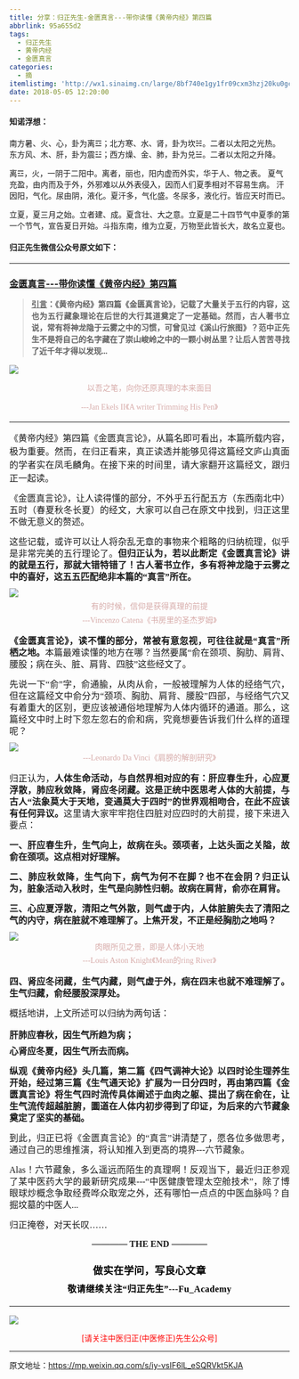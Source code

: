 ```yaml
---
title: 分享：归正先生-金匮真言---带你读懂《黄帝内经》第四篇
abbrlink: 95a655d2
tags:
  - 归正先生
  - 黄帝内经
  - 金匮真言
categories:
  - 摘
itemlistimg: 'http://wx1.sinaimg.cn/large/8bf740e1gy1fr09cxm3hzj20ku0gckip.jpg'
date: 2018-05-05 12:20:00
---
```


#### 知诺浮想：

南方暑、火、心，卦为离☲；北方寒、水、肾，卦为坎☵。二者以太阳之光热。
东方风、木、肝，卦为震☳；西方燥、金、肺，卦为兑☱。二者以太阳之升降。

离☲，火，一阴于二阳中。离者，丽也，阳内虚而外实，华于人、物之表。
夏气充盈，由内而及于外，外邪难以从外表侵入，因而人们夏季相对不容易生病。
汗因阳，气化。尿由阴，液化。夏汗多，气化盛。冬尿多，液化行。皆应天时而已。

立夏，夏三月之始。立者建、成。夏含壮、大之意。立夏是二十四节气中夏季的第一个节气，宣告夏日开始。斗指东南，维为立夏，万物至此皆长大，故名立夏也。  




#### 归正先生微信公众号原文如下：
---

###  [金匮真言---带你读懂《黄帝内经》第四篇](https://mp.weixin.qq.com/s/iy-vsIF6lL_eSQRVkt5KJA "跳转至原文")

<div class="rich_media_content ">
                    <blockquote style="white-space: normal;"><p style="margin-top: 10px;margin-bottom: 10px;text-align: justify;line-height: 1.5em;"><span style="font-family: 仿宋;"><span style="font-size: 14px;text-decoration: underline;"><strong>引言</strong></span></span><span style="font-family: 仿宋;"><span style="font-size: 14px;"><strong>：《黄帝内经》第四篇《金匮真言论》，记载了大量关于五行的内容，这也为五行藏象理论在后世的大行其道奠定了一定基础。然而，古人著书立说，常有将神龙隐于云雾之中的习惯，可曾见过《溪山行旅图》？范中正先生不是将自己的名字藏在了崇山峻岭之中的一颗小树丛里？让后人苦苦寻找了近千年才得以发现...</strong></span></span></p></blockquote><p style="margin-bottom: 5px;line-height: normal;"><img style="clear: both; display: block; margin:auto;" src="http://wx1.sinaimg.cn/large/8bf740e1gy1fr09afm4cfj20h00bxn97.jpg" data-type="jpeg" data-w="612" style=""  /></p><p style="margin-bottom: 5px;text-align: center;line-height: normal;"><span style="font-size: 14px;color: rgb(215, 171, 169);font-family: 仿宋;text-align: center;">以吾之笔，向你还原真理的本来面目</span></p><p style="margin-bottom: 5px;text-align: center;line-height: normal;"><span style="font-family: 仿宋;max-width: 100%;color: rgb(215, 171, 169);font-size: 14px;line-height: 22.4px;box-sizing: border-box !important;word-wrap: break-word !important;">---Jan Ekels II《A writer Trimming His Pen</span><span style="color: rgb(215, 171, 169);font-size: 14px;line-height: 22.4px;font-family: Arial, 宋体;">》</span></p><hr style="white-space: normal;"  /><p style="margin-top: 15px;text-align: justify;"><span style="font-family: 仿宋;font-size: 16px;text-align: justify;">《黄帝内经》第四篇《金匮真言论》，从篇名即可看出，本篇所载内容，极为重要。然而，在归正看来，真正读透并能够见得这篇经文庐山真面的学者实在凤毛麟角。在接下来的时间里，请大家翻开这篇经文，跟归正一起读。</span></p><p style="white-space: normal;text-align: justify;line-height: 1.5em;margin-top: 15px;margin-bottom: 15px;"><span style="font-family: 仿宋;font-size: 16px;">《金匮真言论》，让人读得懂的部分，不外乎五行配五方（东西南北中）五时（春夏秋冬长夏）的经文，大家可以自己在原文中找到，归正这里不做无意义的赘述。</span></p><p style="white-space: normal;text-align: justify;line-height: 1.5em;margin-top: 15px;margin-bottom: 5px;"><span style="font-family: 仿宋;font-size: 16px;">这些记载，或许可以让人将杂乱无章的事物来个粗略的归纳梳理，似乎是非常完美的五行理论了。</span><strong><span style="font-family: 仿宋;font-size: 16px;">但归正认为，</span><span style="font-family: 仿宋;font-size: 16px;">若以此断定《金匮真言论》讲的就是五行，那就大错特错了！古人著书立作，多有将神龙隐于云雾之中的喜好，这五五匹配绝非本篇的</span><span style="font-family: 仿宋;font-size: 16px;">“真言”所在。</span></strong></p><p style="white-space: normal;text-align: justify;line-height: 1.5em;margin-bottom: 5px;margin-top: 10px;"><img style="clear: both; display: block; margin:auto;" src="http://wx1.sinaimg.cn/large/8bf740e1gy1fr09at2vl2j20hw0b4wpc.jpg" data-type="jpeg" data-w="644"  /></p><p style="text-align: center;margin-top: 5px;margin-bottom: 5px;line-height: normal;"><span style="font-size: 14px;color: rgb(215, 171, 169);font-family: 仿宋;text-align: center;">有的时候，信仰是获得真理的前提</span></p><p style="text-align: center;margin-top: 5px;margin-bottom: 5px;line-height: normal;"><span style="font-family: 仿宋;max-width: 100%;color: rgb(215, 171, 169);font-size: 14px;line-height: 22.4px;box-sizing: border-box !important;word-wrap: break-word !important;">---Vincenzo Catena《书房里的圣杰罗姆</span><span style="color: rgb(215, 171, 169);font-size: 14px;line-height: 22.4px;font-family: Arial, 宋体;">》</span></p><p style="white-space: normal;text-align: justify;line-height: 1.5em;margin-top: 15px;margin-bottom: 15px;"><strong><span style="font-family: 仿宋;font-size: 16px;">《金匮真言论》，读不懂的部分，常被有意忽视，可往往就是</span><span style="font-family: 仿宋;font-size: 16px;">“真言”所栖之地。</span></strong><span style="font-family: 仿宋;font-size: 16px;">本篇最难读懂的地方在哪？当然要属</span><span style="font-family: 仿宋;font-size: 16px;">“俞在颈项、胸肋、肩背、腰股；病在头、脏、肩背、四肢”这些经文了。</span></p><p style="white-space: normal;text-align: justify;line-height: 1.5em;margin-top: 15px;margin-bottom: 10px;"><span style="font-family: 仿宋;font-size: 16px;">先说一下“俞”字，俞通腧，从肉从俞，一般被理解为人体的经络气穴，但在这篇经文中俞分为“颈项、胸肋、肩背、腰股”四部，与经络气穴又有着重大的区别，</span><span style="font-family: 仿宋;font-size: 16px;">更应该被通俗地理解为人体内循环的通道。</span><span style="font-family: 仿宋;font-size: 16px;">那么，这篇经文中时上时下忽左忽右的俞和病，究竟想要告诉我们什么样的道理呢？</span></p><p style="white-space: normal;text-align: center;line-height: 1.5em;margin-bottom: 15px;margin-top: 10px;"><img style="clear: both; display: block; margin:auto;" src="http://wx1.sinaimg.cn/large/8bf740e1gy1fr09c0cwlnj20ku0coh24.jpg" data-type="jpeg" data-w="750"  /><span style="text-align: center;font-family: 仿宋;max-width: 100%;color: rgb(215, 171, 169);font-size: 14px;line-height: 22.4px;box-sizing: border-box !important;word-wrap: break-word !important;">---Leonardo Da Vinci《肩膀的解剖研究</span><span style="text-align: center;color: rgb(215, 171, 169);font-size: 14px;line-height: 22.4px;font-family: Arial, 宋体;">》</span></p><p style="white-space: normal;text-align: justify;line-height: 1.5em;margin-top: 15px;margin-bottom: 15px;"><span style="font-family: 仿宋;font-size: 16px;">归正认为，</span><strong><span style="font-family: 仿宋;font-size: 16px;">人体生命活动，与自然界相对应的有：</span><span style="font-family: 仿宋;font-size: 16px;">肝应春生升，心应夏浮散，肺应秋敛降，肾应冬闭藏</span><span style="font-family: 仿宋;font-size: 16px;">。这是正统中医思考人体的大前提，与古人</span><span style="font-family: 仿宋;font-size: 16px;">“法象莫大于天地，变通莫大于四时”的世界观相吻合，</span><span style="font-family: 仿宋;font-size: 16px;">在此不应该有任何异议</span><span style="font-family: 仿宋;font-size: 16px;">。</span></strong><span style="font-family: 仿宋;font-size: 16px;">这里请大家牢牢抱住四脏对应四时的大前提，接下来进入要点：</span></p><p style="white-space: normal;text-align: justify;line-height: 1.5em;margin-top: 15px;margin-bottom: 15px;"><strong><span style="font-family: 仿宋;font-size: 16px;">一、肝应春生升，生气向上，故病在头。颈项者，上达头面之关隘，故俞在颈项。这点相对好理解。</span></strong></p><p style="white-space: normal;text-align: justify;line-height: 1.5em;margin-top: 15px;margin-bottom: 15px;"><strong><span style="font-family: 仿宋;font-size: 16px;">二、肺应秋敛降，生气向下，病气为何不在脚？也不在会阴？归正认为，</span><span style="font-family: 仿宋;font-size: 16px;">脏象活动入秋时，生气是向肺性归朝</span><span style="font-family: 仿宋;font-size: 16px;">。故病在肩背，俞亦在肩背。</span></strong></p><p style="white-space: normal;text-align: justify;line-height: 1.5em;margin-top: 15px;margin-bottom: 10px;"><strong><span style="font-family: 仿宋;font-size: 16px;">三、心应夏浮散，</span><span style="font-family: 仿宋;font-size: 16px;">清阳之气外散，则气虚于内，人体脏腑失去了清阳之气的内守，病在脏就不难理解了</span><span style="font-family: 仿宋;font-size: 16px;">。上焦开发，不正是经胸肋之地吗？</span></strong></p><p style="white-space: normal;text-align: center;margin-top: 5px;margin-bottom: 5px;line-height: normal;"><img style="clear: both; display: block; margin:auto;" src="http://wx1.sinaimg.cn/large/8bf740e1gy1fr09cxm3hzj20ku0gckip.jpg" data-type="jpeg" data-w="750" style="text-align: center;"  /><span style="text-align: center;color: rgb(215, 171, 169);font-family: 仿宋;font-size: 14px;">肉眼所见之景，即是人体小天地</span></p><p style="white-space: normal;text-align: center;margin-top: 5px;margin-bottom: 5px;line-height: normal;"><span style="font-family: 仿宋;max-width: 100%;color: rgb(215, 171, 169);font-size: 14px;line-height: 22.4px;box-sizing: border-box !important;word-wrap: break-word !important;">---Louis Aston Knight《Mean的ring River</span><span style="color: rgb(215, 171, 169);font-family: Arial, 宋体;font-size: 14px;">》</span></p><p style="white-space: normal;text-align: justify;line-height: 1.5em;margin-top: 15px;margin-bottom: 15px;"><strong><span style="font-family: 仿宋;font-size: 16px;">四、肾应冬闭藏，</span><span style="font-family: 仿宋;font-size: 16px;">生气内藏，则气虚于外，病在四末也就不难理解了。</span><span style="font-family: 仿宋;font-size: 16px;">生气归藏，俞经腰股深厚处。</span></strong></p><p style="white-space: normal;text-align: justify;line-height: 1.5em;margin-top: 15px;margin-bottom: 15px;"><span style="font-family: 仿宋;font-size: 16px;">概括地讲，上文所述可以归纳为两句话：</span></p><p style="white-space: normal;text-align: justify;margin-top: 15px;margin-bottom: 5px;line-height: normal;"><strong><span style="font-family: 仿宋;font-size: 16px;">肝肺应春秋，因生气所趋为病；</span></strong></p><p style="white-space: normal;text-align: justify;margin-bottom: 15px;margin-top: 5px;line-height: normal;"><strong><span style="font-family: 仿宋;font-size: 16px;">心肾应冬夏，因生气所去而病。</span></strong></p><p style="white-space: normal;text-align: justify;line-height: 1.5em;margin-top: 15px;margin-bottom: 15px;"><strong><span style="font-family: 仿宋;font-size: 16px;">纵观《黄帝内经》头几篇，第二篇《四气调神大论》以四时论生理养生开始，经过第三篇《生气通天论》扩展为一日分四时，再由第四篇《金匮真言论》将生气四时流传具体阐述于血肉之躯、提出了病在俞在，</span><span style="font-family: 仿宋;font-size: 16px;">让生气流传超越脏腑，圜道在人体内初步得到了印证，为后来的六节藏象奠定了坚实的基础。</span></strong></p><p style="white-space: normal;text-align: justify;line-height: 1.5em;margin-top: 15px;margin-bottom: 15px;"><span style="font-family: 仿宋;font-size: 16px;">到此，归正已将《金匮真言论》的</span><span style="font-family: 仿宋;font-size: 16px;">“真言”讲清楚了，愿各位多做思考，通过自己的思维推演，将认知推入到更高的境界---六节藏象。</span></p><p style="white-space: normal;text-align: justify;line-height: 1.5em;margin-top: 15px;margin-bottom: 15px;"><span style="font-family: 仿宋;font-size: 16px;">Alas！六节藏象，多么遥远而陌生的真理啊！反观当下，最近归正参观了某中医药大学的最新研究成果---“中医健康管理太空舱技术”，除了博眼球炒概念争取经费哗众取宠之外，还有哪怕一点点的中医血脉吗？自掘坟墓的中医人...</span></p><p style="white-space: normal;text-align: justify;line-height: 1.5em;margin-top: 15px;margin-bottom: 15px;"><span style="font-family: 仿宋;font-size: 16px;">归正掩卷，对天长叹</span><span style="font-family: 仿宋;font-size: 16px;">……</span></p><p style="margin-top: 15px;margin-bottom: 15px;white-space: normal;text-align: justify;line-height: 1.5em;"><span style="font-family: 仿宋;font-size: 16px;"></span></p><p style="margin-top: 15px;margin-bottom: 15px;white-space: normal;text-align: center;"><span style="font-family: 仿宋;font-size: 16px;"><strong style="text-align: justify;">———— THE&nbsp;END ————</strong></span></p><p style="margin-top: 15px;margin-bottom: 15px;white-space: normal;text-align: justify;"><span style="font-family: 仿宋;font-size: 16px;"></span></p><p style="margin-top: 25px;margin-bottom: 5px;font-size: 16px;white-space: normal;max-width: 100%;min-height: 1em;color: rgb(62, 62, 62);text-align: center;line-height: 1.75em;box-sizing: border-box !important;word-wrap: break-word !important;"><strong><span style="font-size: 18px;color: rgb(0, 0, 0);max-width: 100%;font-family: 仿宋;letter-spacing: 0.5px;box-sizing: border-box !important;word-wrap: break-word !important;">做实在学问，写良心文章</span></strong></p><p style="margin-top: 5px;margin-bottom: 15px;font-size: 16px;white-space: normal;max-width: 100%;min-height: 1em;color: rgb(62, 62, 62);line-height: 1.75em;text-align: center;box-sizing: border-box !important;word-wrap: break-word !important;"><strong><span style="color: rgb(0, 0, 0);max-width: 100%;font-family: 仿宋;letter-spacing: 0.5px;box-sizing: border-box !important;word-wrap: break-word !important;">敬请继续关注“归正先生”---Fu_Academy</span></strong></p><hr style="font-size: 16px;white-space: normal;max-width: 100%;color: rgb(62, 62, 62);box-sizing: border-box !important;word-wrap: break-word !important;"  />
					<img style="clear: both; display: block; margin:auto;" src="http://wx1.sinaimg.cn/mw690/8bf740e1gy1fgqt1hfuomj20hs0bzmyp.jpg" /><p style="text-align: center; color: red">[请关注中医归正(中医修正)先生公众号]</p><hr />
                </div>



原文地址：https://mp.weixin.qq.com/s/iy-vsIF6lL_eSQRVkt5KJA

